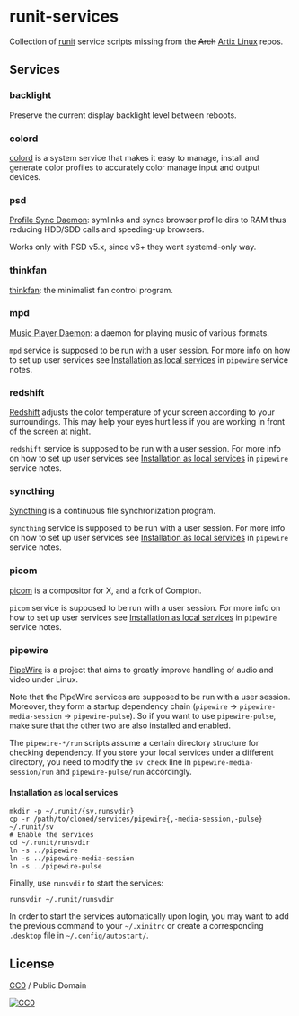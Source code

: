 runit-services
==============

Collection of [runit](http://smarden.org/runit/) service scripts missing from
the ~~Arch~~ [Artix Linux](https://artixlinux.org/) repos.

Services
--------

### backlight

Preserve the current display backlight level between reboots.

### colord

[colord](https://www.freedesktop.org/software/colord/) is a system service that
makes it easy to manage, install and generate color profiles to accurately color
manage input and output devices.

### psd

[Profile Sync Daemon](https://github.com/graysky2/profile-sync-daemon): symlinks
and syncs browser profile dirs to RAM thus reducing HDD/SDD calls and
speeding-up browsers.

Works only with PSD v5.x, since v6+ they went systemd-only way.

### thinkfan

[thinkfan](https://github.com/vmatare/thinkfan): the minimalist fan control
program.

### mpd

[Music Player Daemon](https://github.com/MusicPlayerDaemon/MPD): a daemon for
playing music of various formats.

`mpd` service is supposed to be run with a user session. For more info on
how to set up user services see [Installation as local services](#installation-as-local-services) 
in `pipewire` service notes.

### redshift

[Redshift](https://github.com/jonls/redshift) adjusts the color temperature of
your screen according to your surroundings. This may help your eyes hurt less if
you are working in front of the screen at night.

`redshift` service is supposed to be run with a user session. For more info on
how to set up user services see [Installation as local services](#installation-as-local-services) 
in `pipewire` service notes.

### syncthing

[Syncthing](https://github.com/syncthing/syncthing) is a continuous file
synchronization program.

`syncthing` service is supposed to be run with a user session. For more info on
how to set up user services see [Installation as local services](#installation-as-local-services) 
in `pipewire` service notes.

### picom

[picom](https://github.com/yshui/picom) is a compositor for X, and a fork of
Compton.

`picom` service is supposed to be run with a user session. For more info on
how to set up user services see [Installation as local services](#installation-as-local-services) 
in `pipewire` service notes.

### pipewire

[PipeWire](https://pipewire.org/) is a project that aims to greatly improve
handling of audio and video under Linux.

Note that the PipeWire services are supposed to be run with a user session.
Moreover, they form a startup dependency chain (`pipewire` ->
`pipewire-media-session` -> `pipewire-pulse`). So if you want to use
`pipewire-pulse`, make sure that the other two are also installed and enabled.

The `pipewire-*/run` scripts assume a certain directory structure for checking
dependency. If you store your local services under a different directory, you
need to modify the `sv check` line in `pipewire-media-session/run` and
`pipewire-pulse/run` accordingly.

#### Installation as local services

``` shell
mkdir -p ~/.runit/{sv,runsvdir}
cp -r /path/to/cloned/services/pipewire{,-media-session,-pulse} ~/.runit/sv
# Enable the services
cd ~/.runit/runsvdir
ln -s ../pipewire
ln -s ../pipewire-media-session
ln -s ../pipewire-pulse
```

Finally, use `runsvdir` to start the services:
``` shell
runsvdir ~/.runit/runsvdir
```
In order to start the services automatically upon login, you may want to add
the previous command to your `~/.xinitrc` or create a corresponding `.desktop`
file in `~/.config/autostart/`.


License
-------

[CC0](https://creativecommons.org/publicdomain/zero/1.0/) / Public Domain

[![CC0](https://licensebuttons.net/p/zero/1.0/88x31.png)](https://creativecommons.org/publicdomain/zero/1.0/)
